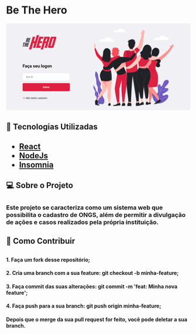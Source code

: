 # Be The Hero

<img src = "img/beTheHero.png">

<h2>🔎 Tecnologias Utilizadas<h2>
<ul>
  <a href="https://pt-br.reactjs.org/"><li>React</li></a>
  <a href="https://nodejs.org/en/"><li>NodeJs</li></a>
  <a href="https://insomnia.rest/"><li>Insomnia</li></a>
</ul>

<h2>💻 Sobre o Projeto<h2>
 
<h3>Este projeto se caracteriza como um sistema web que possibilita o cadastro de ONGS, além de permitir
  a divulgação de ações e casos realizados pela própria instituição.
 
 
<h2>🚀 Como Contribuir<h2>
  <h4>1. Faça um fork desse repositório;
  <h4>2. Cria uma branch com a sua feature: git checkout -b minha-feature;
  <h4>3. Faça commit das suas alterações: git commit -m 'feat: Minha nova feature';
  <h4>4. Faça push para a sua branch: git push origin minha-feature;
  <h4>Depois que o merge da sua pull request for feito, você pode deletar a sua branch.
